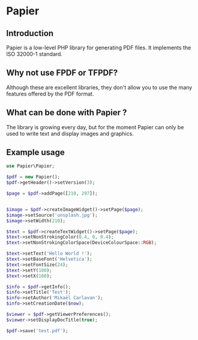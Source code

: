 # Papier

## Introduction
Papier is a low-level PHP library for generating PDF files. It implements the ISO 32000-1 standard.

## Why not use FPDF or TFPDF?
Although these are excellent libraries, they don't allow you to use the many features offered by the PDF format.

## What can be done with Papier ?
The library is growing every day, but for the moment Papier can only be used to write text and display images and graphics.

## Example usage
```php
use Papier\Papier;

$pdf = new Papier();
$pdf->getHeader()->setVersion(3);

$page = $pdf->addPage([210, 297]);


$image = $pdf->createImageWidget()->setPage($page);
$image->setSource('unsplash.jpg');
$image->setWidth(210);

$text = $pdf->createTextWidget()->setPage($page);
$text->setNonStrokingColor(0.4, 0, 0.4);
$text->setNonStrokingColorSpace(DeviceColourSpace::RGB);

$text->setText('Hello World !');
$text->setBaseFont('Helvetica');
$text->setFontSize(24);
$text->setY(100);
$text->setX(100);

$info = $pdf->getInfo();
$info->setTitle('Test');
$info->setAuthor('Mikaël Carlavan');
$info->setCreationDate($now);

$viewer = $pdf->getViewerPreferences();
$viewer->setDisplayDocTitle(true);

$pdf->save('test.pdf');
```

